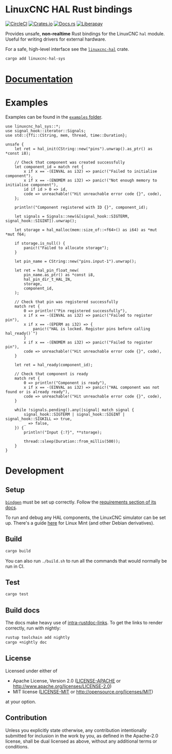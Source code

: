 # LinuxCNC HAL Rust bindings

[![CircleCI](https://circleci.com/gh/jamwaffles/linuxcnc-hal-rs.svg?style=shield)](https://circleci.com/gh/jamwaffles/linuxcnc-hal-rs)
[![Crates.io](https://img.shields.io/crates/v/linuxcnc-hal-sys.svg)](https://crates.io/crates/linuxcnc-hal-sys)
[![Docs.rs](https://docs.rs/linuxcnc-hal-sys/badge.svg)](https://docs.rs/linuxcnc-hal-sys)
[![Liberapay](https://img.shields.io/liberapay/patrons/jamwaffles.svg?logo=liberapay)](https://liberapay.com/jamwaffles)

Provides unsafe, **non-realtime** Rust bindings for the LinuxCNC `hal` module. Useful for writing drivers for external hardware.

For a safe, high-level interface see the [`linuxcnc-hal`](https://crates.io/crates/linuxcnc-hal) crate.

```bash
cargo add linuxcnc-hal-sys
```

# [Documentation](https://docs.rs/linuxcnc-hal-sys)

# Examples

Examples can be found in the [`examples` folder](./examples).

```rust,no_run
use linuxcnc_hal_sys::*;
use signal_hook::iterator::Signals;
use std::{ffi::CString, mem, thread, time::Duration};

unsafe {
    let ret = hal_init(CString::new("pins").unwrap().as_ptr() as *const i8);

    // Check that component was created successfully
    let component_id = match ret {
        x if x == -(EINVAL as i32) => panic!("Failed to initialise component"),
        x if x == -(ENOMEM as i32) => panic!("Not enough memory to initialise component"),
        id if id > 0 => id,
        code => unreachable!("Hit unreachable error code {}", code),
    };

    println!("Component registered with ID {}", component_id);

    let signals = Signals::new(&[signal_hook::SIGTERM, signal_hook::SIGINT]).unwrap();

    let storage = hal_malloc(mem::size_of::<f64>() as i64) as *mut *mut f64;

    if storage.is_null() {
        panic!("Failed to allocate storage");
    }

    let pin_name = CString::new("pins.input-1").unwrap();

    let ret = hal_pin_float_new(
        pin_name.as_ptr() as *const i8,
        hal_pin_dir_t_HAL_IN,
        storage,
        component_id,
    );

    // Check that pin was registered successfully
    match ret {
        0 => println!("Pin registered successfully"),
        x if x == -(EINVAL as i32) => panic!("Failed to register pin"),
        x if x == -(EPERM as i32) => {
            panic!("HAL is locked. Register pins before calling hal_ready()`")
        }
        x if x == -(ENOMEM as i32) => panic!("Failed to register pin"),
        code => unreachable!("Hit unreachable error code {}", code),
    }

    let ret = hal_ready(component_id);

    // Check that component is ready
    match ret {
        0 => println!("Component is ready"),
        x if x == -(EINVAL as i32) => panic!("HAL component was not found or is already ready"),
        code => unreachable!("Hit unreachable error code {}", code),
    }

    while !signals.pending().any(|signal| match signal {
        signal_hook::SIGTERM | signal_hook::SIGINT | signal_hook::SIGKILL => true,
        _ => false,
    }) {
        println!("Input {:?}", **storage);

        thread::sleep(Duration::from_millis(500));
    }
}
```

# Development

## Setup

[`bindgen`](https://github.com/rust-lang/rust-bindgen) must be set up correctly. Follow the [requirements section of its docs](https://rust-lang.github.io/rust-bindgen/requirements.html).

To run and debug any HAL components, the LinuxCNC simulator can be set up. There's a guide [here](https://wapl.es/cnc/2020/01/25/linuxcnc-simulator-build-linux-mint.html) for Linux Mint (and other Debian derivatives).

## Build

```bash
cargo build
```

You can also run `./build.sh` to run all the commands that would normally be run in CI.

## Test

```bash
cargo test
```

## Build docs

The docs make heavy use of [intra-rustdoc-links](https://rust-lang.github.io/rfcs/1946-intra-rustdoc-links.html). To get the links to render correctly, run with nightly:

```bash
rustup toolchain add nightly
cargo +nightly doc
```

## License

Licensed under either of

- Apache License, Version 2.0 ([LICENSE-APACHE](LICENSE-APACHE) or
  http://www.apache.org/licenses/LICENSE-2.0)
- MIT license ([LICENSE-MIT](LICENSE-MIT) or http://opensource.org/licenses/MIT)

at your option.

## Contribution

Unless you explicitly state otherwise, any contribution intentionally submitted for inclusion in the
work by you, as defined in the Apache-2.0 license, shall be dual licensed as above, without any
additional terms or conditions.
